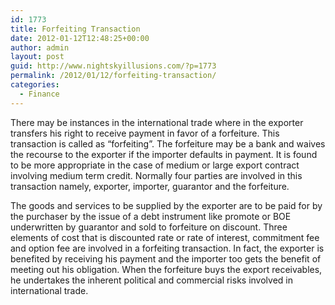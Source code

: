 ```yaml
---
id: 1773
title: Forfeiting Transaction
date: 2012-01-12T12:48:25+00:00
author: admin
layout: post
guid: http://www.nightskyillusions.com/?p=1773
permalink: /2012/01/12/forfeiting-transaction/
categories:
  - Finance
---
```

There may be instances in the international trade where in the exporter transfers his right to receive payment in favor of a forfeiture. This transaction is called as &#8220;forfeiting&#8221;. The forfeiture may be a bank and waives the recourse to the exporter if the importer defaults in payment. It is found to be more appropriate in the case of medium or large export contract involving medium term credit. Normally four parties are involved in this transaction namely, exporter, importer, guarantor and the forfeiture.

The goods and services to be supplied by the exporter are to be paid for by the purchaser by the issue of a debt instrument like promote or BOE underwritten by guarantor and sold to forfeiture on discount. Three elements of cost that is discounted rate or rate of interest, commitment fee and option fee are involved in a forfeiting transaction. In fact, the exporter is benefited by receiving his payment and the importer too gets the benefit of meeting out his obligation. When the forfeiture buys the export receivables, he undertakes the inherent political and commercial risks involved in international trade.